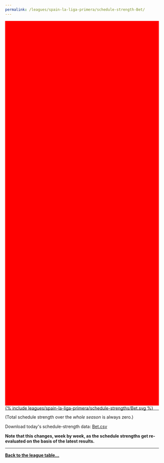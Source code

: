 ```yaml
---
permalink: /leagues/spain-la-liga-primera/schedule-strength-Bet/
---
```


<style>
.svg-wrap {
    background-color:red;
    height:0;
    padding-top:250%; /* 350px/550px */
    position: relative;
}

svg {
    background-color: white;
    height: 100%;
    display:block;
    width: 100%;
    position: absolute;
    top:0;
    left:0;
}
</style>


<div class="svg-wrap">
{% include leagues/spain-la-liga-primera/schedule-strengths/Bet.svg %}
</div>

-----

(Total schedule strength over the *whole season* is always zero.)


Download today's schedule-strength data: [Bet.csv](/assets/leagues/spain-la-liga-primera/2020/schedule-strengths/Bet.csv)

**Note that this changes, week by week, as the schedule strengths get re-evaluated on the
basis of the latest results.**

-----

[**Back to the league table...**](/leagues/spain-la-liga-primera)


